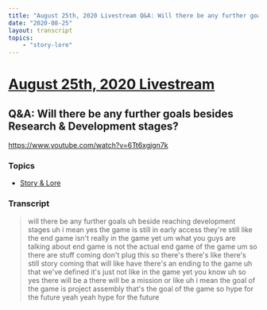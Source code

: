 ```yaml
---
title: "August 25th, 2020 Livestream Q&A: Will there be any further goals besides Research & Development stages?"
date: "2020-08-25"
layout: transcript
topics:
    - "story-lore"
---
```

# [August 25th, 2020 Livestream](../2020-08-25.md)
## Q&A: Will there be any further goals besides Research & Development stages?
https://www.youtube.com/watch?v=6Tt6xgjgn7k

### Topics
* [Story & Lore](../topics/story-lore.md)

### Transcript

> will there be any further goals uh beside reaching development stages uh i mean yes the game is still in early access they're still like the end game isn't really in the game yet um what you guys are talking about end game is not the actual end game of the game um so there are stuff coming don't plug this so there's there's like there's still story coming that will like have there's an ending to the game uh that we've defined it's just not like in the game yet you know uh so yes there will be a there will be a mission or like uh i mean the goal of the game is project assembly that's the goal of the game so hype for the future yeah yeah hype for the future
